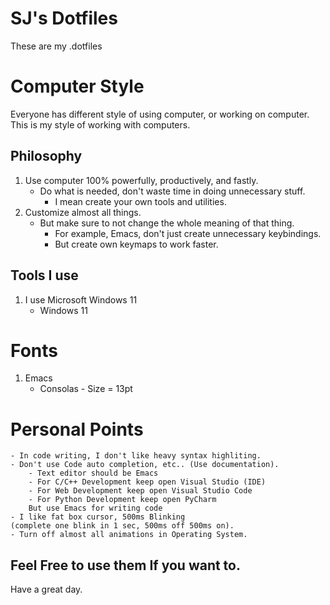 # SJ's Dotfiles
These are my .dotfiles

# Computer Style
Everyone has different style of using computer, or working on computer.
This is my style of working with computers.

## Philosophy
1. Use computer 100% powerfully, productively, and fastly.
    - Do what is needed, don't waste time in doing unnecessary stuff.
		- I mean create your own tools and utilities.
2. Customize almost all things.
	- But make sure to not change the whole meaning of that thing.
		- For example, Emacs, don't just create unnecessary keybindings.
		- But create own keymaps to work faster.

## Tools I use
1. I use Microsoft Windows 11
	- Windows 11
	
# Fonts
1. Emacs
    - Consolas - Size = 13pt

# Personal Points
    - In code writing, I don't like heavy syntax highliting.
    - Don't use Code auto completion, etc.. (Use documentation).
		- Text editor should be Emacs
		- For C/C++ Development keep open Visual Studio (IDE)
		- For Web Development keep open Visual Studio Code
		- For Python Development keep open PyCharm
		But use Emacs for writing code
    - I like fat box cursor, 500ms Blinking
	(complete one blink in 1 sec, 500ms off 500ms on).
    - Turn off almost all animations in Operating System.
    

## Feel Free to use them If you want to.
Have a great day.



